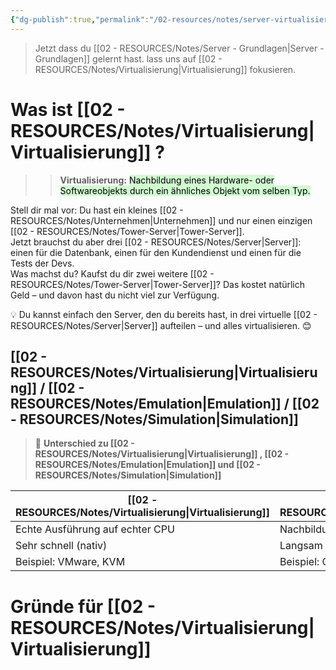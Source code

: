 ```yaml
---
{"dg-publish":true,"permalink":"/02-resources/notes/server-virtualisierung/","tags":["informatik/virtualisierung"],"noteIcon":"","updated":"2025-07-18T17:09:49.119+02:00"}
---
```


>Jetzt dass du [[02 - RESOURCES/Notes/Server - Grundlagen\|Server - Grundlagen]] gelernt hast. lass uns auf [[02 - RESOURCES/Notes/Virtualisierung\|Virtualisierung]] fokusieren.

# Was ist [[02 - RESOURCES/Notes/Virtualisierung\|Virtualisierung]] ?

> > **Virtualisierung:** <mark style="background: #BBFABBA6;">Nachbildung eines Hardware- oder Softwareobjekts durch ein ähnliches Objekt vom selben Typ.</mark>

Stell dir mal vor: Du hast ein kleines [[02 - RESOURCES/Notes/Unternehmen\|Unternehmen]] und nur einen einzigen [[02 - RESOURCES/Notes/Tower-Server\|Tower-Server]].  
Jetzt brauchst du aber drei [[02 - RESOURCES/Notes/Server\|Server]]: einen für die Datenbank, einen für den Kundendienst und einen für die Tests der Devs.  
Was machst du? Kaufst du dir zwei weitere [[02 - RESOURCES/Notes/Tower-Server\|Tower-Server]]? Das kostet natürlich Geld – und davon hast du nicht viel zur Verfügung.

💡 Du kannst einfach den Server, den du bereits hast, in drei virtuelle [[02 - RESOURCES/Notes/Server\|Server]] aufteilen – und alles virtualisieren. 😊

## [[02 - RESOURCES/Notes/Virtualisierung\|Virtualisierung]] / [[02 - RESOURCES/Notes/Emulation\|Emulation]] / [[02 - RESOURCES/Notes/Simulation\|Simulation]]

> 🔄 **Unterschied zu [[02 - RESOURCES/Notes/Virtualisierung\|Virtualisierung]] ,  [[02 - RESOURCES/Notes/Emulation\|Emulation]] und [[02 - RESOURCES/Notes/Simulation\|Simulation]]**

| [[02 - RESOURCES/Notes/Virtualisierung\|Virtualisierung]]             | [[02 - RESOURCES/Notes/Emulation\|Emulation]]                | [[02 - RESOURCES/Notes/Simulation\|Simulation]]                      |
| ------------------------------- | ---------------------------- | ----------------------------------- |
| Echte Ausführung auf echter CPU | Nachbildung fremder Hardware | Nachbildung des **Verhaltens**      |
| Sehr schnell (nativ)            | Langsam (wegen Übersetzung)  | Geschwindigkeit variabel            |
| Beispiel: VMware, KVM           | Beispiel: QEMU, Yuzu         | Beispiel: GNS3, Flugsimulator, NS-3 |

# Gründe für [[02 - RESOURCES/Notes/Virtualisierung\|Virtualisierung]]